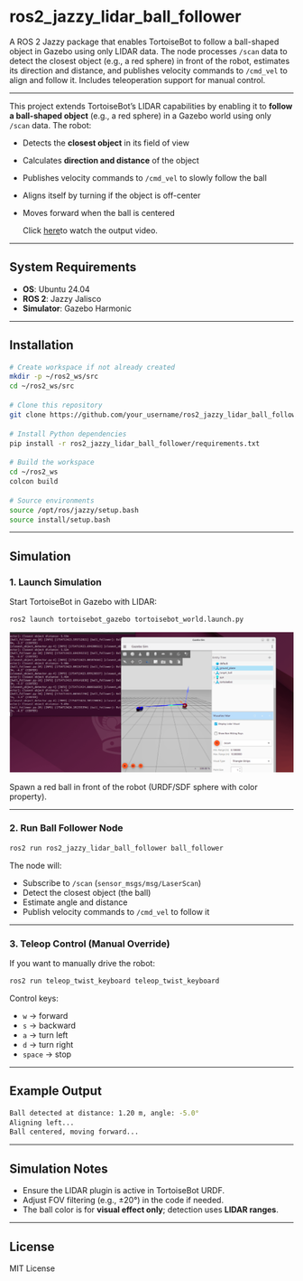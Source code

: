 # ros2_jazzy_lidar_ball_follower

A ROS 2 Jazzy package that enables TortoiseBot to follow a ball-shaped object in Gazebo using only LIDAR data. The node processes `/scan` data to detect the closest object (e.g., a red sphere) in front of the robot, estimates its direction and distance, and publishes velocity commands to `/cmd_vel` to align and follow it. Includes teleoperation support for manual control.

---

This project extends TortoiseBot’s LIDAR capabilities by enabling it to **follow a ball-shaped object** (e.g., a red sphere) in a Gazebo world using only `/scan` data. The robot:  

- Detects the **closest object** in its field of view  
- Calculates **direction and distance** of the object  
- Publishes velocity commands to `/cmd_vel` to slowly follow the ball  
- Aligns itself by turning if the object is off-center  
- Moves forward when the ball is centered
  
  Click [here](https://youtu.be/KUTT6o2aveo)to watch the output video.
  
---

## System Requirements
- **OS**: Ubuntu 24.04  
- **ROS 2**: Jazzy Jalisco  
- **Simulator**: Gazebo Harmonic  

---

## Installation

```bash
# Create workspace if not already created
mkdir -p ~/ros2_ws/src
cd ~/ros2_ws/src

# Clone this repository
git clone https://github.com/your_username/ros2_jazzy_lidar_ball_follower.git

# Install Python dependencies
pip install -r ros2_jazzy_lidar_ball_follower/requirements.txt

# Build the workspace
cd ~/ros2_ws
colcon build

# Source environments
source /opt/ros/jazzy/setup.bash
source install/setup.bash
````

---

## Simulation

### 1. Launch Simulation

Start TortoiseBot in Gazebo with LIDAR:

```bash
ros2 launch tortoisebot_gazebo tortoisebot_world.launch.py
```
![](https://github.com/Sivapriya083/ros2_jazzy_lidar_ball_follower/blob/main/ball_follower.png?raw=true)



Spawn a red ball in front of the robot (URDF/SDF sphere with color property).

---

### 2. Run Ball Follower Node

```bash
ros2 run ros2_jazzy_lidar_ball_follower ball_follower
```

The node will:

* Subscribe to `/scan` (`sensor_msgs/msg/LaserScan`)
* Detect the closest object (the ball)
* Estimate angle and distance
* Publish velocity commands to `/cmd_vel` to follow it

---

### 3. Teleop Control (Manual Override)

If you want to manually drive the robot:

```bash
ros2 run teleop_twist_keyboard teleop_twist_keyboard
```

Control keys:

* `w` → forward
* `s` → backward
* `a` → turn left
* `d` → turn right
* `space` → stop

---

## Example Output

```bash
Ball detected at distance: 1.20 m, angle: -5.0°
Aligning left...
Ball centered, moving forward...
```

---

## Simulation Notes

* Ensure the LIDAR plugin is active in TortoiseBot URDF.
* Adjust FOV filtering (e.g., ±20°) in the code if needed.
* The ball color is for **visual effect only**; detection uses **LIDAR ranges**.

---

## License

MIT License

